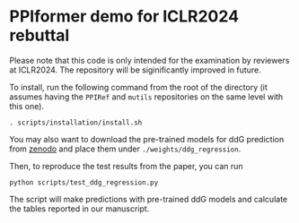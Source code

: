 # PPIformer demo for ICLR2024 rebuttal

Please note that this code is only intended for the examination by reviewers at ICLR2024. The repository will be siginificantly improved in future.

To install, run the following command from the root of the directory (it assumes having the `PPIRef` and `mutils` repositories on the same level with this one).
```
. scripts/installation/install.sh
```
You may also want to download the pre-trained models for ddG prediction from [zenodo](https://zenodo.org/records/10183718) and place them under `./weights/ddg_regression`.


Then, to reproduce the test results from the paper, you can run
```
python scripts/test_ddg_regression.py
```
The script will make predictions with pre-trained ddG models and calculate the tables reported in our manuscript.
